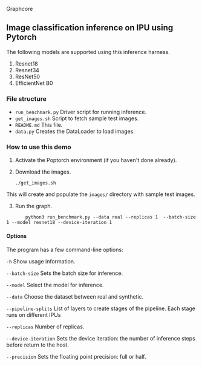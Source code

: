 Graphcore

## Image classification inference on IPU using Pytorch

The following models are supported using this inference harness.

1. Resnet18
2. Resnet34
3. ResNet50
4. EfficientNet B0


### File structure

* `run_benchmark.py` Driver script for running inference.
* `get_images.sh` Script to fetch sample test images.
* `README.md` This file.
* `data.py` Creates the DataLoader to load images.

### How to use this demo

1) Activate the Poptorch environment (if you haven't done already).
   
2) Download the images.

       ./get_images.sh

  This will create and populate the `images/` directory with sample test images.

3) Run the graph.
```
       python3 run_benchmark.py --data real --replicas 1  --batch-size 1 --model resnet18 --device-iteration 1
```

#### Options
The program has a few command-line options:

`-h` Show usage information.

`--batch-size`        Sets the batch size for inference.

`--model`             Select the model for inference.

`--data`              Choose the dataset between real and synthetic.

`--pipeline-splits`   List of layers to create stages of the pipeline. Each stage runs on different IPUs

`--replicas`          Number of replicas.

`--device-iteration`  Sets the device iteration: the number of inference steps before return to the host.

`--precision`         Sets the floating point precision: full or half.
